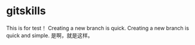 # gitskills
This is for test！
Creating a new branch is quick.
Creating a new branch is quick and simple.
是啊，就是这样。
